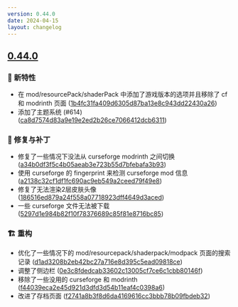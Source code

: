 ```yaml
---
version: 0.44.0
date: 2024-04-15
layout: changelog
---
```

## [0.44.0](#0.44.0)
### 🚀 新特性

- 在 mod/resourcePack/shaderPack 中添加了游戏版本的选项并且移除了 cf 和 modrinth 页面 ([1b4fc31fa409d6305d87ba13e8c943dd22430a26](https://github.com/Voxelum/x-minecraft-launcher/commit/1b4fc31fa409d6305d87ba13e8c943dd22430a26))
- 添加了主题系统 (#614) ([ca8d7574d83a9e19e2ed2b26ce7066412dcb6311](https://github.com/Voxelum/x-minecraft-launcher/commit/ca8d7574d83a9e19e2ed2b26ce7066412dcb6311))
### 🐛 修复与补丁

- 修复了一些情况下没法从 curseforge modrinth 之间切换 ([a34b0df3f5c4b05aeab3e723b55d7bfebafa3b93](https://github.com/Voxelum/x-minecraft-launcher/commit/a34b0df3f5c4b05aeab3e723b55d7bfebafa3b93))
- 使用 curseforge 的 fingerprint 来检测 curseforge mod 信息 ([a2138c32cf1df1fc690ac9eb549a2ceed79f49e8](https://github.com/Voxelum/x-minecraft-launcher/commit/a2138c32cf1df1fc690ac9eb549a2ceed79f49e8))
- 修复了无法渲染2层皮肤头像 ([186516ed879a24f558a07718923dff4649d3aced](https://github.com/Voxelum/x-minecraft-launcher/commit/186516ed879a24f558a07718923dff4649d3aced))
- 一些 curseforge 文件无法被下载 ([5297d1e984b82f10f78376689c85f81e8716bc85](https://github.com/Voxelum/x-minecraft-launcher/commit/5297d1e984b82f10f78376689c85f81e8716bc85))
### 🏗️ 重构

- 优化了一些情况下的 mod/resourcepack/shaderpack/modpack 页面的搜索记录 ([d1ad3208b2eb42bc27a716e8d395c5ead09818ce](https://github.com/Voxelum/x-minecraft-launcher/commit/d1ad3208b2eb42bc27a716e8d395c5ead09818ce))
- 调整了侧边栏 ([0e3c8fdedcab33602c13005cf7ce6c1cbb80146f](https://github.com/Voxelum/x-minecraft-launcher/commit/0e3c8fdedcab33602c13005cf7ce6c1cbb80146f))
- 移除了一些没用的 curseforge 和 modrinth ([f44039eca2e45d921d3dfd3d54b11eaf4c0398a6](https://github.com/Voxelum/x-minecraft-launcher/commit/f44039eca2e45d921d3dfd3d54b11eaf4c0398a6))
- 改进了存档页面 ([f2741a8b3f8d6da4169616cc3bbb78b09fbdeb32](https://github.com/Voxelum/x-minecraft-launcher/commit/f2741a8b3f8d6da4169616cc3bbb78b09fbdeb32))



